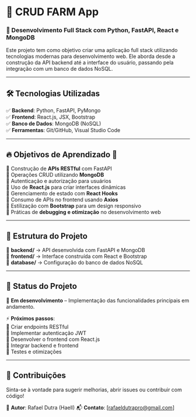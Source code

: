 # 🚀 CRUD FARM App

### 📌 Desenvolvimento Full Stack com Python, FastAPI, React e MongoDB  

Este projeto tem como objetivo criar uma aplicação full stack utilizando tecnologias modernas para desenvolvimento web. Ele aborda desde a construção da API backend até a interface do usuário, passando pela integração com um banco de dados NoSQL.  

---

## 🛠️ Tecnologias Utilizadas  

✅ **Backend**: Python, FastAPI, PyMongo  
✅ **Frontend**: React.js, JSX, Bootstrap  
✅ **Banco de Dados**: MongoDB (NoSQL)  
✅ **Ferramentas**: Git/GitHub, Visual Studio Code  

---

## 🔥 Objetivos de Aprendizado 🎯

🔹 Construção de **APIs RESTful** com FastAPI  
🔹 Operações CRUD utilizando **MongoDB**  
🔹 Autenticação e autorização para usuários  
🔹 Uso de **React.js** para criar interfaces dinâmicas  
🔹 Gerenciamento de estado com **React Hooks**  
🔹 Consumo de APIs no frontend usando **Axios**  
🔹 Estilização com **Bootstrap** para um design responsivo  
🔹 Práticas de **debugging e otimização** no desenvolvimento web  

---

## 📌 Estrutura do Projeto  

📂 **backend/** → API desenvolvida com FastAPI e MongoDB  
📂 **frontend/** → Interface construída com React e Bootstrap  
📂 **database/** → Configuração do banco de dados NoSQL  

---

## 📢 Status do Projeto  

📌 **Em desenvolvimento** – Implementação das funcionalidades principais em andamento.  

⚡ **Próximos passos**:  
🔄 Criar endpoints RESTful  
🔄 Implementar autenticação JWT  
🔄 Desenvolver o frontend com React.js  
🔄 Integrar backend e frontend  
🔄 Testes e otimizações  

---

## 📩 Contribuições  

Sinta-se à vontade para sugerir melhorias, abrir issues ou contribuir com código!  

📌 **Autor**: Rafael Dutra (Haell) 
📬 **Contato**: [rafaeldutrapro@gmail.com]  


